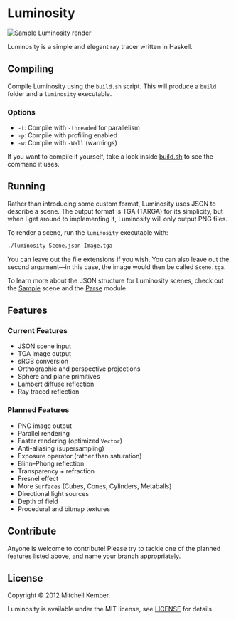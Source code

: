 Luminosity
==========

![Sample Luminosity render](Sample.tga)

Luminosity is a simple and elegant ray tracer written in Haskell.

Compiling
---------

Compile Luminosity using the `build.sh` script. This will produce a `build` folder and a `luminosity` executable.

### Options

* `-t`: Compile with `-threaded` for parallelism
* `-p`: Compile with profiling enabled
* `-w`: Compile with `-Wall` (warnings)

If you want to compile it yourself, take a look inside [build.sh][] to see the command it uses.

[build.sh]: build.sh

Running
-------

Rather than introducing some custom format, Luminosity uses JSON to describe a scene. The output format is TGA (TARGA) for its simplicity, but when I get around to implementing it, Luminosity will only output PNG files.

To render a scene, run the `luminosity` executable with:

```sh
./luminosity Scene.json Image.tga
```

You can leave out the file extensions if you wish. You can also leave out the second argument—in this case, the image would then be called `Scene.tga`.

To learn more about the JSON structure for Luminosity scenes, check out the [Sample][] scene and the [Parse][] module. 

[Sample]: Sample.json
[Parse]: Parse.hs

Features
--------

### Current Features

* JSON scene input
* TGA image output
* sRGB conversion
* Orthographic and perspective projections
* Sphere and plane primitives
* Lambert diffuse reflection
* Ray traced reflection

### Planned Features

* PNG image output
* Parallel rendering
* Faster rendering (optimized `Vector`)
* Anti-aliasing (supersampling)
* Exposure operator (rather than saturation)
* Blinn–Phong reflection
* Transparency + refraction
* Fresnel effect
* More `Surface`s (Cubes, Cones, Cylinders, Metaballs)
* Directional light sources
* Depth of field
* Procedural and bitmap textures

Contribute
----------

Anyone is welcome to contribute! Please try to tackle one of the planned features listed above, and name your branch appropriately.

License
-------

Copyright © 2012 Mitchell Kember.

Luminosity is available under the MIT license, see [LICENSE][1] for details.

[1]: LICENSE.md
